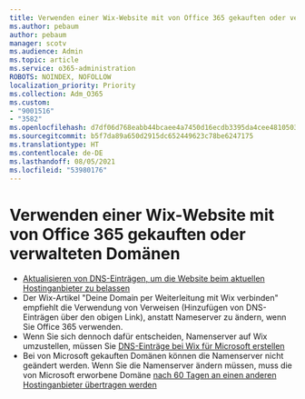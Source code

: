 ```yaml
---
title: Verwenden einer Wix-Website mit von Office 365 gekauften oder verwalteten Domänen
ms.author: pebaum
author: pebaum
manager: scotv
ms.audience: Admin
ms.topic: article
ms.service: o365-administration
ROBOTS: NOINDEX, NOFOLLOW
localization_priority: Priority
ms.collection: Adm_O365
ms.custom:
- "9001516"
- "3582"
ms.openlocfilehash: d7df06d768eabb44bcaee4a7450d16ecdb3395da4cee4810503d3dae358736ab
ms.sourcegitcommit: b5f7da89a650d2915dc652449623c78be6247175
ms.translationtype: HT
ms.contentlocale: de-DE
ms.lasthandoff: 08/05/2021
ms.locfileid: "53980176"
---
```

# <a name="using-wix-website-with-office-365-purchased-or-managed-domains"></a>Verwenden einer Wix-Website mit von Office 365 gekauften oder verwalteten Domänen

- [Aktualisieren von DNS-Einträgen, um die Website beim aktuellen Hostinganbieter zu belassen](https://docs.microsoft.com/microsoft-365/admin/dns/update-dns-records-to-retain-current-hosting-provider)
- Der Wix-Artikel "Deine Domain per Weiterleitung mit Wix verbinden" empfiehlt die Verwendung von Verweisen (Hinzufügen von DNS-Einträgen über den obigen Link), anstatt Nameserver zu ändern, wenn Sie Office 365 verwenden.
- Wenn Sie sich dennoch dafür entscheiden, Namenserver auf Wix umzustellen, müssen Sie  [DNS-Einträge bei Wix für Microsoft erstellen](https://docs.microsoft.com/microsoft-365/admin/dns/create-dns-records-at-wix?view=o365-worldwide)
- Bei von Microsoft gekauften Domänen können die Namenserver nicht geändert werden. Wenn Sie die Namenserver ändern müssen, muss die von Microsoft erworbene Domäne  [nach 60 Tagen an einen anderen Hostinganbieter übertragen werden](https://docs.microsoft.com/microsoft-365/admin/get-help-with-domains/transfer-a-domain-from-microsoft-to-another-host)